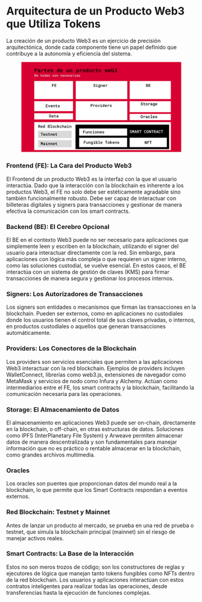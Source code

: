 # Arquitectura de un Producto Web3 que Utiliza Tokens

La creación de un producto Web3 es un ejercicio de precisión arquitectónica, donde cada componente tiene un papel definido que contribuye a la autonomía y eficiencia del sistema.

<figure><img src="../.gitbook/assets/image (4).png" alt=""><figcaption></figcaption></figure>

### Frontend (FE): La Cara del Producto Web3

El Frontend de un producto Web3 es la interfaz con la que el usuario interactúa. Dado que la interacción con la blockchain es inherente a los productos Web3, el FE no solo debe ser estéticamente agradable sino también funcionalmente robusto. Debe ser capaz de interactuar con billeteras digitales y signers para transacciones y gestionar de manera efectiva la comunicación con los smart contracts.

### Backend (BE): El Cerebro Opcional

El BE en el contexto Web3 puede no ser necesario para aplicaciones que simplemente leen y escriben en la blockchain, utilizando el signer del usuario para interactuar directamente con la red. Sin embargo, para aplicaciones con lógica más compleja o que requieren un signer interno, como las soluciones custodial, se vuelve esencial. En estos casos, el BE interactúa con un sistema de gestión de claves (KMS) para firmar transacciones de manera segura y gestionar los procesos internos.

### Signers: Los Autorizadores de Transacciones

Los signers son entidades o mecanismos que firman las transacciones en la blockchain. Pueden ser externos, como en aplicaciones no custodiales donde los usuarios tienen el control total de sus claves privadas, o internos, en productos custodiales o aquellos que generan transacciones automáticamente.

### Providers: Los Conectores de la Blockchain

Los providers son servicios esenciales que permiten a las aplicaciones Web3 interactuar con la red blockchain. Ejemplos de providers incluyen WalletConnect, librerías como web3.js, extensiones de navegador como MetaMask y servicios de nodo como Infura y Alchemy. Actúan como intermediarios entre el FE, los smart contracts y la blockchain, facilitando la comunicación necesaria para las operaciones.

### Storage: El Almacenamiento de Datos

El almacenamiento en aplicaciones Web3 puede ser on-chain, directamente en la blockchain, o off-chain, en otras estructuras de datos. Soluciones como IPFS (InterPlanetary File System) y Arweave permiten almacenar datos de manera descentralizada y son fundamentales para manejar información que no es práctico o rentable almacenar en la blockchain, como grandes archivos multimedia.

### Oracles

Los oracles son puentes que proporcionan datos del mundo real a la blockchain, lo que permite que los Smart Contracts respondan a eventos externos.

### Red Blockchain: Testnet y Mainnet

Antes de lanzar un producto al mercado, se prueba en una red de prueba o testnet, que simula la blockchain principal (mainnet) sin el riesgo de manejar activos reales.



### Smart Contracts: La Base de la Interacción

Estos no son meros trozos de código; son los constructores de reglas y ejecutores de lógica que manejan tanto tokens fungibles como NFTs dentro de la red blockchain. Los usuarios y aplicaciones interactúan con estos contratos inteligentes para realizar todas las operaciones, desde transferencias hasta la ejecución de funciones complejas.



